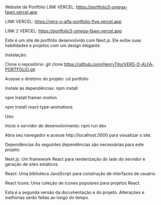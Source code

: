 Website de Portfólio
LINK  VERCEL: https://portfolio3-omega-fawn.vercel.app

LINK VERCEL: https://vers-o-alfa-portfolio-five.vercel.app

LINK 2 VERCEL: https://portfolio3-omega-fawn.vercel.app

Este é um site de portfólio desenvolvido com Next.js. Ele exibe suas habilidades e projetos com um design elegante.

Instalação:

Clone o repositório: git clone https://github.com/HenryTito/VERS-O-ALFA-PORTFOLIO.git

Acesse o diretório do projeto: cd portfolio

Instale as dependências: npm install

npm install framer-motion

npm install react-type-animations

Uso:

Inicie o servidor de desenvolvimento: npm run dev

Abra seu navegador e acesse http://localhost:3000 para visualizar o site.

Dependências As seguintes dependências são necessárias para este projeto:

Next.js: Um framework React para renderização do lado do servidor e geração de sites estáticos.

React: Uma biblioteca JavaScript para construção de interfaces de usuário.

React Icons: Uma coleção de ícones populares para projetos React.

 Esta é a segunda versão da documentação e do projeto. Alterações e melhorias serão feitas ao longo do tempo.

